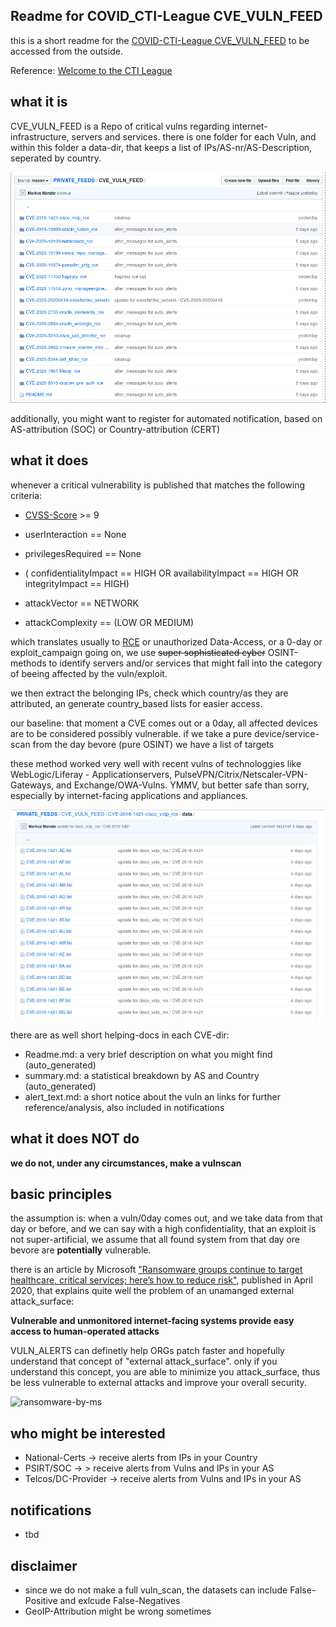 

## Readme for COVID_CTI-League CVE_VULN_FEED

this is a short readme for the [COVID-CTI-League CVE_VULN_FEED](https://github.com/COVID-19-CTI-LEAGUE/PRIVATE_FEEDS/tree/master/CVE_VULN_FEED)
to be accessed from the outside.

Reference: [Welcome to the CTI League](https://cti-league.com/)


## what it is

CVE_VULN_FEED is a Repo of critical vulns regarding internet-infrastructure,
servers and services. there is one folder for each Vuln, and within this folder a 
data-dir, that keeps a list of IPs/AS-nr/AS-Description, seperated by country.

![cve-feed.png](cve-feed.png)


additionally, you might want to register for automated notification,
based on AS-attribution (SOC) or Country-attribution (CERT)


## what it does



whenever a critical vulnerability is published that matches the following
criteria:

- [CVSS-Score](https://nvd.nist.gov/vuln-metrics/cvss) >= 9

- userInteraction == None
- privilegesRequired == None
- ( confidentialityImpact == HIGH  OR availabilityImpact == HIGH OR integrityImpact == HIGH)
- attackVector == NETWORK 
- attackComplexity == (LOW OR MEDIUM)

which translates usually to [RCE](https://searchwindowsserver.techtarget.com/definition/remote-code-execution-RCE)
or unauthorized Data-Access, or a 0-day or exploit_campaign going on, 
we use <strike>super sophisticated cyber</strike> OSINT-methods to identify
servers and/or services that might fall into the category of beeing affected by the vuln/exploit.

we then extract the belonging IPs, check which country/as they are attributed, an generate country_based lists
for easier access.

our baseline: that moment a CVE comes out or a 0day,
all affected devices are to be considered possibly
vulnerable. if we take a pure device/service-scan
from the day bevore (pure OSINT) we have a
list of targets

these method worked very well with recent vulns of
technologgies like WebLogic/Liferay - Applicationservers,
PulseVPN/Citrix/Netscaler-VPN-Gateways, and Exchange/OWA-Vulns.
YMMV, but better safe than sorry, especially by internet-facing
applications and appliances.


![data-details.png](data-details.png)


there are as well short helping-docs in each CVE-dir:

- Readme.md: a very brief description on what you might find (auto_generated)
- summary.md: a statistical breakdown by AS and Country (auto_generated)
- alert_text.md: a short notice about the vuln an links for further reference/analysis, also included in notifications 



## what it does NOT do


**we do not, under any circumstances, make a vulnscan**


## basic principles


the assumption is: when a vuln/0day comes out, and we take data from that day or before, and we can
say with a high confidentiality, that an exploit is not super-artificial, we assume
that all found system from that day ore bevore are **potentially**
vulnerable.

there is an article by Microsoft ["Ransomware groups continue to target healthcare, critical services; here’s how to reduce risk"](https://www.microsoft.com/security/blog/2020/04/28/ransomware-groups-continue-to-target-healthcare-critical-services-heres-how-to-reduce-risk/),
published in April 2020, that explains quite well the problem of an unamanged external attack_surface: 

**Vulnerable and unmonitored internet-facing systems provide easy access to human-operated attacks**
 
VULN_ALERTS can definetly help ORGs patch faster and hopefully understand that concept of "external attack_surface".
only if you understand this concept, you are able to minimize you attack_surface, thus be less vulnerable to external attacks
and improve your overall security.


![ransomware-by-ms](ransomware-by-ms.png)



## who might be interested

- National-Certs -> receive alerts from IPs in your Country
- PSIRT/SOC -> > receive alerts from Vulns and IPs in your AS
- Telcos/DC-Provider -> receive alerts from Vulns and IPs in your AS


## notifications 

- tbd

## disclaimer

- since we do not make a full vuln_scan, the datasets can include False-Positive and exlcude False-Negatives
- GeoIP-Attribution might be wrong sometimes






